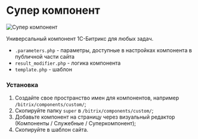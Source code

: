 # Супер компонент

![Супер компонент](https://raw.githubusercontent.com/creadome/bitrixsuper/master/super/images/icon.gif)

Универсальный компонент 1С-Битрикс для любых задач.

* `.parameters.php` - параметры, доступные в настройках компонента в публичной части сайта
* `result_modifier.php` - логика компонента
* `template.php` - шаблон

### Установка

1. Создайте свое пространство имен для компонентов, например `/bitrix/components/custom/`;
2. Скопируйте папку `super` в `/bitrix/components/custom/`;
3. Добавьте компонент на страницу через визуальный редактор (Компоненты / Служебные / Суперкомпонент);
4. Скопируйте в шаблон сайта.